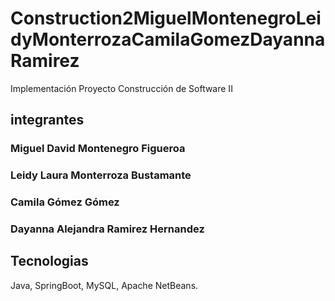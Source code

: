 # Construction2MiguelMontenegroLeidyMonterrozaCamilaGomezDayannaRamirez

Implementación Proyecto Construcción de Software II

## integrantes 

### Miguel David Montenegro Figueroa
### Leidy Laura Monterroza Bustamante
### Camila Gómez Gómez 
### Dayanna Alejandra Ramirez Hernandez

## Tecnologias
Java, SpringBoot, MySQL, Apache NetBeans. 
